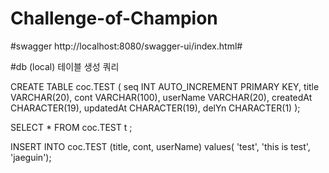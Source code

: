 # Challenge-of-Champion

#swagger
http://localhost:8080/swagger-ui/index.html#

#db (local) 테이블 생성 쿼리

CREATE TABLE coc.TEST (
    seq INT AUTO_INCREMENT PRIMARY KEY,
    title VARCHAR(20),
    cont VARCHAR(100),
    userName VARCHAR(20),
    createdAt CHARACTER(19),
    updatedAt CHARACTER(19),
    delYn CHARACTER(1)
);


SELECT * FROM coc.TEST t ;

INSERT INTO coc.TEST (title, cont, userName) values( 'test', 'this is test', 'jaeguin');
